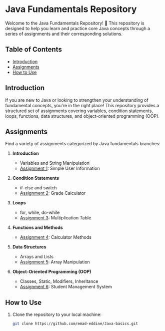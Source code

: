 # Java Fundamentals Repository

Welcome to the Java Fundamentals Repository! 🚀 This repository is designed to help you learn and practice core Java concepts through a series of assignments and their corresponding solutions.

## Table of Contents

- [Introduction](#introduction)
- [Assignments](#assignments)
- [How to Use](#how-to-use)


## Introduction

If you are new to Java or looking to strengthen your understanding of fundamental concepts, you're in the right place! This repository provides a structured set of assignments covering variables, condition statements, loops, functions, data structures, and object-oriented programming (OOP).

## Assignments

Find a variety of assignments categorized by Java fundamentals branches:

1. **Introduction**
   - Variables and String Manipulation
   - [Assignment 1](./Assignments/L1FirstStep): Simple User Information

2. **Condition Statements**
   - if-else and switch
   - [Assignment 2](./Assignments/L2conditionStatements): Grade Calculator

3. **Loops**
   - for, while, do-while
   - [Assignment 3](./Assignments/L3Loops): Multiplication Table

4. **Functions and Methods**
   - [Assignment 4](./Assignments/L4Functions): Calculator Methods

5. **Data Structures**
   - Arrays and Lists
   - [Assignment 5](./Assignments/L5DataStructure): Array Manipulation

6. **Object-Oriented Programming (OOP)**
   - Classes, Static, Modifiers, Inheritance
   - [Assignment 6](./Assignments/L6OOP): Student Management System

## How to Use

1. Clone the repository to your local machine:

   ```bash
   git clone https://github.com/emad-eddine/Java-basics.git
